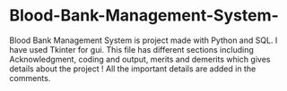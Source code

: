 # Blood-Bank-Management-System-
Blood Bank Management System is project made with Python and SQL. I have used Tkinter for gui. 
This file has different sections including Acknowledgment, coding and output, merits and demerits which gives details about the project !
All the important details are added in the comments.


